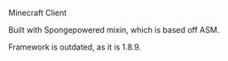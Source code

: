 Minecraft Client

Built with Spongepowered mixin, which is based off ASM.

Framework is outdated, as it is 1.8.9.
